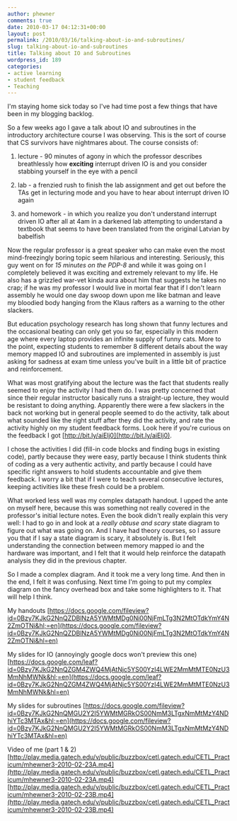```yaml
---
author: phewner
comments: true
date: 2010-03-17 04:12:31+00:00
layout: post
permalink: /2010/03/16/talking-about-io-and-subroutines/
slug: talking-about-io-and-subroutines
title: Talking about IO and Subroutines
wordpress_id: 189
categories:
- active learning
- student feedback
- Teaching
---
```


I'm staying home sick today so I've had time post a few things that have been in my blogging backlog.

So a few weeks ago I gave a talk about IO and subroutines in the introductory architecture course I was observing.  This is the sort of course that CS survivors have nightmares about.  The course consists of:



	
  1. lecture - 90 minutes of agony in which the professor describes breathlessly how **exciting** interrupt driven IO is and you consider stabbing yourself in the eye with a pencil

	
  2. lab - a frenzied rush to finish the lab assignment and get out before the TAs get in lecturing mode and you have to hear about interrupt driven IO again

	
  3. and homework - in which you realize you don't understand interrupt driven IO after all at 4am in a darkened lab attempting to understand a textbook that seems to have been translated from the original Latvian by babelfish


Now the regular professor is a great speaker who can make even the most mind-freezingly boring topic seem hilarious and interesting.  Seriously, this guy went on for _15 minutes on the PDP-8_ and while it was going on I completely believed it was exciting and extremely relevant to my life.   He also has a grizzled war-vet kinda aura about him that suggests he takes no crap; if he was my professor I would live in mortal fear that if I don't learn assembly he would one day swoop down upon me like batman and leave my bloodied body hanging from the Klaus rafters as a warning to the other slackers.

But education psychology research has long shown that funny lectures and the occasional beating can only get you so far, especially in this modern age where every laptop provides an infinite supply of funny cats. More to the point, expecting students to remember 8 different details about the way memory mapped IO and subroutines are implemented in assembly is just asking for sadness at exam time unless you've built in a little bit of practice and reinforcement.

What was most gratifying about the lecture was the fact that students really seemed to enjoy the activity I had them do.  I was pretty concerned that since their regular instructor basically runs a straight-up lecture, they would be resistant to doing anything.  Apparently there were a few slackers in the back not working but in general people seemed to do the activity, talk about what sounded like the right stuff after they did the activity, and rate the activity highly on my student feedback forms.  Look here if you're curious on the feedback I got [http://bit.ly/aiElj0](http://bit.ly/aiElj0).

I chose the activities I did (fill-in code blocks and finding bugs in existing code), partly because they were easy, partly because I think students think of coding as a very authentic activity, and partly because I could have specific right answers to hold students accountable and give them feedback.  I worry a bit that if I were to teach several consecutive lectures, keeping activities like these fresh could be a problem.

What worked less well was my complex datapath handout.  I upped the ante on myself here, because this was something not really covered in the professor's initial lecture notes.  Even the book didn't really explain this very well: I had to go in and look at a _really obtuse and scary_ state diagram to figure out what was going on.  And I have had theory courses, so I assure you that if I say a state diagram is scary, it absolutely is.  But I felt understanding the connection between memory mapped io and the hardware was important, and I felt that it would help reinforce the datapath analysis they did in the previous chapter.

So I made a complex diagram.  And it took me a very long time.  And then in the end, I felt it was confusing.  Next time I'm going to put my complex diagram on the fancy overhead box and take some highlighters to it.  That will help I think.

My handouts
[https://docs.google.com/fileview?id=0Bzy7KJkG2NnQZDBlNzA5YWMtMDg0Ni00NjFmLTg3N2MtOTdkYmY4N2ZmOTNi&hl;=en](https://docs.google.com/fileview?id=0Bzy7KJkG2NnQZDBlNzA5YWMtMDg0Ni00NjFmLTg3N2MtOTdkYmY4N2ZmOTNi&hl=en)

My slides for IO (annoyingly google docs won't preview this one)
[https://docs.google.com/leaf?id=0Bzy7KJkG2NnQZGM4ZWQ4MjAtNjc5YS00YzI4LWE2MmMtMTE0NzU3MmNhMWNk&hl;=en](https://docs.google.com/leaf?id=0Bzy7KJkG2NnQZGM4ZWQ4MjAtNjc5YS00YzI4LWE2MmMtMTE0NzU3MmNhMWNk&hl=en)

My slides for subroutines
[https://docs.google.com/fileview?id=0Bzy7KJkG2NnQMGU2Y2I5YWMtMGRkOS00NmM3LTgxNmMtMzY4NDhiYTc3MTAx&hl;=en](https://docs.google.com/fileview?id=0Bzy7KJkG2NnQMGU2Y2I5YWMtMGRkOS00NmM3LTgxNmMtMzY4NDhiYTc3MTAx&hl=en)

Video of me (part 1 & 2)
[http://play.media.gatech.edu/v/public/buzzbox/cetl.gatech.edu/CETL_Practicum/mhewner3-2010-02-23A.mp4](http://play.media.gatech.edu/v/public/buzzbox/cetl.gatech.edu/CETL_Practicum/mhewner3-2010-02-23A.mp4)
[http://play.media.gatech.edu/v/public/buzzbox/cetl.gatech.edu/CETL_Practicum/mhewner3-2010-02-23B.mp4](http://play.media.gatech.edu/v/public/buzzbox/cetl.gatech.edu/CETL_Practicum/mhewner3-2010-02-23B.mp4)
